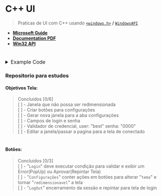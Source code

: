 # C++ UI

> Praticas de UI com C++ usando [`<windows.h>`](https://learn.microsoft.com/en-us/windows/win32/apiindex/windows-api-list#user-interface) **/** [`WindowsAPI`](https://learn.microsoft.com/en-us/windows/win32/apiindex/api-index-portal)

- [**Microsoft Guide**](https://learn.microsoft.com/en-us/windows/win32/learnwin32/your-first-windows-program)
- [**Documentation PDF**](https://learn.microsoft.com/pdf?url=https%3A%2F%2Flearn.microsoft.com%2Fen-us%2Fwindows%2Fwin32%2Flearnwin32%2Ftoc.json)
- [**Win32 API**](https://learn.microsoft.com/en-us/windows/win32/apiindex/windows-api-list)

#

<details>
<summary style="font-size: 16px">Example Code</summary>

```cpp
#ifndef UNICODE
#define UNICODE
#endif 

#include <windows.h>

LRESULT CALLBACK WindowProc(HWND hwnd, UINT uMsg, WPARAM wParam, LPARAM lParam);

int WINAPI wWinMain(HINSTANCE hInstance, HINSTANCE hPrevInstance, PWSTR pCmdLine, int nCmdShow) {
  const wchar_t CLASS_NAME[]  = L"Sample Window Class";
  WNDCLASS wc = { };

  wc.lpfnWndProc = WindowProc;
  wc.hInstance = hInstance;
  wc.lpszClassName = CLASS_NAME;

  RegisterClass(&wc);

  HWND hwnd = CreateWindowEx(0, CLASS_NAME, L"Learn to Program Windows", WS_OVERLAPPEDWINDOW, CW_USEDEFAULT, CW_USEDEFAULT, CW_USEDEFAULT, CW_USEDEFAULT, NULL, NULL, hInstance, NULL);

  if (hwnd == NULL) return 0;
  ShowWindow(hwnd, nCmdShow);
  MSG msg = { };
  while (GetMessage(&msg, NULL, 0, 0) > 0) {
    TranslateMessage(&msg);
    DispatchMessage(&msg);
  }

  return 0;
}

LRESULT CALLBACK WindowProc(HWND hwnd, UINT uMsg, WPARAM wParam, LPARAM lParam) {
  switch (uMsg) {
    case WM_DESTROY:
      PostQuitMessage(0);
      return 0;

    case WM_PAINT: {
      PAINTSTRUCT ps;
      HDC hdc = BeginPaint(hwnd, &ps);
      FillRect(hdc, &ps.rcPaint, (HBRUSH) (COLOR_WINDOW+1));
      EndPaint(hwnd, &ps);
    }
    return 0;
  }
  return DefWindowProc(hwnd, uMsg, wParam, lParam);
}
```
</details>


### Repositorio para estudos
#### Objetivos Tela:
> Concluidos [0/6]<br>
[ ] - Janela que não possa ser redimensionada<br>
[ ] - Criar botões para configurações<br>
[ ] - Gerar nova janela para a aba configurações<br>
[ ] - Campos de login e senha<br>
[ ] - Validador de credencial, user: "best" senha: "0000"<br>
[ ] - Editar a janela/passar a pagina para a tela de conectado

# 

#### Botões:
> Concluidos [0/3]<br>
[ ] - "`Login`" deve executar condição para validar e exibir um Error(PopUp) ou Aprovar(Repintar Tela)<br>
[ ] - "`Configurações`" conter ações em botões para alterar "`tema`" e tornar "`redimensionavel`" a tela<br>
[ ] - "`LogOut`" encerramento da sessão e repintar para tela de login